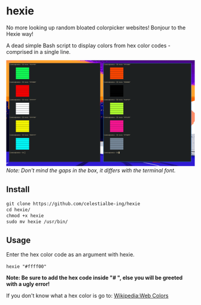 # hexie

No more looking up random bloated colorpicker websites!
Bonjour to the Hexie way!

A dead simple Bash script to display colors from hex color codes - comprised in a single line.

![Screenshot](Example.png)
*Note: Don't mind the gaps in the box, it differs with the terminal font.*

## Install

```
git clone https://github.com/celestialbe-ing/hexie
cd hexie/
chmod +x hexie
sudo mv hexie /usr/bin/
```
## Usage

Enter the hex color code as an argument with hexie.
 
`hexie "#ffff00"`

**Note: Be sure to add the hex code inside "# ", else you will be greeted with a ugly error!**

If you don't know what a hex color is go to:
    [Wikipedia:Web Colors](https://en.wikipedia.org/wiki/Web_colors)
